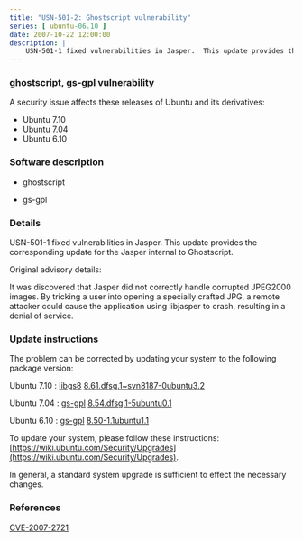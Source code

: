 ```yaml
---
title: "USN-501-2: Ghostscript vulnerability"
series: [ ubuntu-06.10 ]
date: 2007-10-22 12:00:00
description: |
    USN-501-1 fixed vulnerabilities in Jasper.  This update provides the corresponding update for the Jasper internal to Ghostscript.
--- 
```

 
### ghostscript, gs-gpl vulnerability

A security issue affects these releases of Ubuntu and its derivatives:

* Ubuntu 7.10
* Ubuntu 7.04
* Ubuntu 6.10

### Software description

* ghostscript 

* gs-gpl 

### Details

USN-501-1 fixed vulnerabilities in Jasper. This update provides the corresponding update for the Jasper internal to Ghostscript.

Original advisory details:

 It was discovered that Jasper did not correctly handle corrupted JPEG2000 images. By tricking a user into opening a specially crafted JPG, a remote attacker could cause the application using libjasper to crash, resulting in a denial of service. 

### Update instructions

The problem can be corrected by updating your system to the following package version:

Ubuntu 7.10
 : [libgs8](https://launchpad.net/ubuntu/+source/ghostscript) <span> [8.61.dfsg.1~svn8187-0ubuntu3.2](https://launchpad.net/ubuntu/+source/ghostscript/8.61.dfsg.1~svn8187-0ubuntu3.2) </span> 

Ubuntu 7.04
 : [gs-gpl](https://launchpad.net/ubuntu/+source/gs-gpl) <span> [8.54.dfsg.1-5ubuntu0.1](https://launchpad.net/ubuntu/+source/gs-gpl/8.54.dfsg.1-5ubuntu0.1) </span> 

Ubuntu 6.10
 : [gs-gpl](https://launchpad.net/ubuntu/+source/gs-gpl) <span> [8.50-1.1ubuntu1.1](https://launchpad.net/ubuntu/+source/gs-gpl/8.50-1.1ubuntu1.1) </span> 

To update your system, please follow these instructions: [https://wiki.ubuntu.com/Security/Upgrades](https://wiki.ubuntu.com/Security/Upgrades).

In general, a standard system upgrade is sufficient to effect the necessary changes. 

### References

 [CVE-2007-2721](http://people.ubuntu.com/~ubuntu-security/cve/CVE-2007-2721)
 
